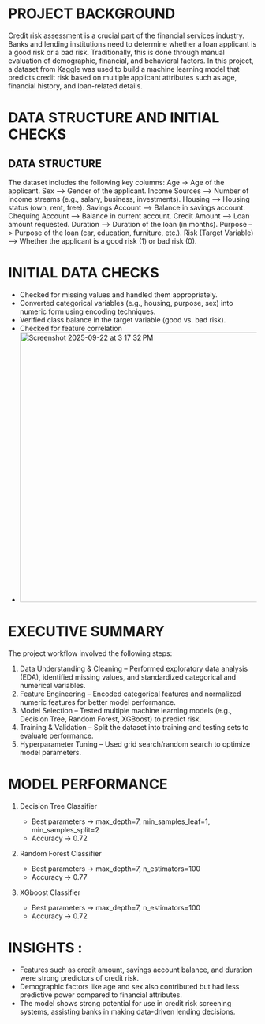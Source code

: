 # PROJECT BACKGROUND
Credit risk assessment is a crucial part of the financial services industry. Banks and lending institutions need to determine whether a loan applicant is a good risk or a bad risk. Traditionally, this is done through manual evaluation of demographic, financial, and behavioral factors.
In this project, a dataset from Kaggle was used to build a machine learning model that predicts credit risk based on multiple applicant attributes such as age, financial history, and loan-related details.

# DATA STRUCTURE AND INITIAL CHECKS
## DATA STRUCTURE
The dataset includes the following key columns:
Age -> Age of the applicant.
Sex –> Gender of the applicant.
Income Sources –> Number of income streams (e.g., salary, business, investments).
Housing –> Housing status (own, rent, free).
Savings Account –> Balance in savings account.
Chequing Account –> Balance in current account.
Credit Amount –> Loan amount requested.
Duration –> Duration of the loan (in months).
Purpose –> Purpose of the loan (car, education, furniture, etc.).
Risk (Target Variable) –> Whether the applicant is a good risk (1) or bad risk (0).

# INITIAL DATA CHECKS 
- Checked for missing values and handled them appropriately.
- Converted categorical variables (e.g., housing, purpose, sex) into numeric form using encoding techniques.
- Verified class balance in the target variable (good vs. bad risk).
- Checked for feature correlation
- <img width="692" height="548" alt="Screenshot 2025-09-22 at 3 17 32 PM" src="https://github.com/user-attachments/assets/3acce044-4849-4117-b0ea-d53fde7efbdd" />


# EXECUTIVE SUMMARY
The project workflow involved the following steps:
1. Data Understanding & Cleaning – Performed exploratory data analysis (EDA), identified missing values, and standardized categorical and numerical variables.
2. Feature Engineering – Encoded categorical features and normalized numeric features for better model performance.
3. Model Selection – Tested multiple machine learning models (e.g., Decision Tree, Random Forest, XGBoost) to predict risk.
4. Training & Validation – Split the dataset into training and testing sets to evaluate performance.
5. Hyperparameter Tuning – Used grid search/random search to optimize model parameters.




# MODEL PERFORMANCE
1. Decision Tree Classifier
   - Best parameters -> max_depth=7, min_samples_leaf=1, min_samples_split=2
   - Accuracy -> 0.72

2. Random Forest Classifier
   - Best parameters -> max_depth=7, n_estimators=100
   - Accuracy -> 0.77
  
3. XGboost Classifier
   - Best parameters -> max_depth=7, n_estimators=100
   - Accuracy -> 0.72

# INSIGHTS :
- Features such as credit amount, savings account balance, and duration were strong predictors of credit risk.
- Demographic factors like age and sex also contributed but had less predictive power compared to financial attributes.
- The model shows strong potential for use in credit risk screening systems, assisting banks in making data-driven lending decisions.
